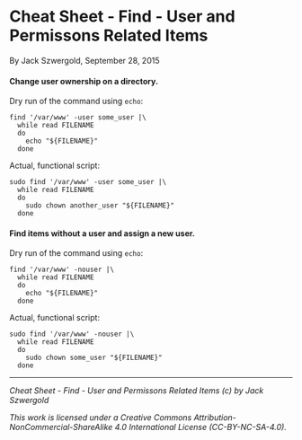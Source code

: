 # Cheat Sheet - Find - User and Permissons Related Items

By Jack Szwergold, September 28, 2015

#### Change user ownership on a directory.

Dry run of the command using `echo`:

	find '/var/www' -user some_user |\
	  while read FILENAME
	  do
	    echo "${FILENAME}"
	  done

Actual, functional script:

	sudo find '/var/www' -user some_user |\
	  while read FILENAME
	  do
	    sudo chown another_user "${FILENAME}"
	  done

#### Find items without a user and assign a new user.

Dry run of the command using `echo`:

	find '/var/www' -nouser |\
	  while read FILENAME
	  do
	    echo "${FILENAME}"
	  done

Actual, functional script:

	sudo find '/var/www' -nouser |\
	  while read FILENAME
	  do
	    sudo chown some_user "${FILENAME}"
	  done

***

*Cheat Sheet - Find - User and Permissons Related Items (c) by Jack Szwergold*

*This work is licensed under a Creative Commons Attribution-NonCommercial-ShareAlike 4.0 International License (CC-BY-NC-SA-4.0).*